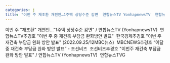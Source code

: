 ```yaml
---
categories: j
title: "이번 주 재초환 개편안…1주택 상당수준 감면  연합뉴스TV YonhapnewsTV  연합뉴스TV"
---
```

이번 주 "재초환" 개편안…"1주택 상당수준 감면" / 연합뉴스TV (YonhapnewsTV)&nbsp;&nbsp;연합뉴스TV추경호 "이번 주 중 재건축 부담금 완화방안 발표"&nbsp;&nbsp;한국경제추경호 "이번 주 재건축 부담금 완화 방안 발표" (2022.09.25/12MBC뉴스)&nbsp;&nbsp;MBCNEWS추경호 “이달 중 재건축 부담금 완화 방안 발표” - 조선비즈&nbsp;&nbsp;조선비즈추경호 "이번주 재건축 부담금 완화 방안 발표" / 연합뉴스TV (YonhapnewsTV)&nbsp;&nbsp;연합뉴스TVG
